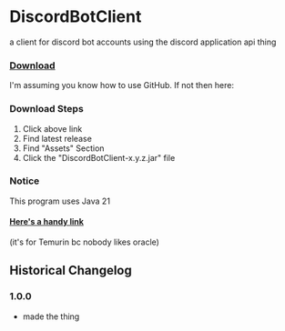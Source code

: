 # DiscordBotClient

a client for discord bot accounts using the discord application api thing

### [Download](https://github.com/Canary-Prism/DiscordBotClient/releases/)

I'm assuming you know how to use GitHub. If not then here:

### Download Steps

1. Click above link
2. Find latest release
3. Find "Assets" Section
4. Click the "DiscordBotClient-x.y.z.jar" file

### Notice

This program uses Java 21

#### [Here's a handy link](https://adoptium.net/temurin/releases/?version=21)

(it's for Temurin bc nobody likes oracle)


## Historical Changelog

### 1.0.0
- made the thing
